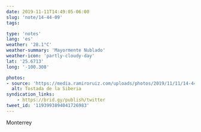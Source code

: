 ```yaml
---
date: 2019-11-11T14:49:05-06:00
slug: 'note/14-44-09'
tags:

type: 'notes'
lang: 'es'
weather: '28.1°C'
weather-summary: 'Mayormente Nublado'
weather-icon: 'partly-cloudy-day'
lat: '25.6713'
long: '-100.308'

photos:
- source: 'https://media.ramiroruiz.com/uploads/photos/2019/11/11/14-44-09/tostada-de-la-siberia.jpeg'
  alt: Tostada de la Siberia
syndication_links:
    - https://brid.gy/publish/twitter
tweet_id: '1193993894041726983'
---
```

Monterrey